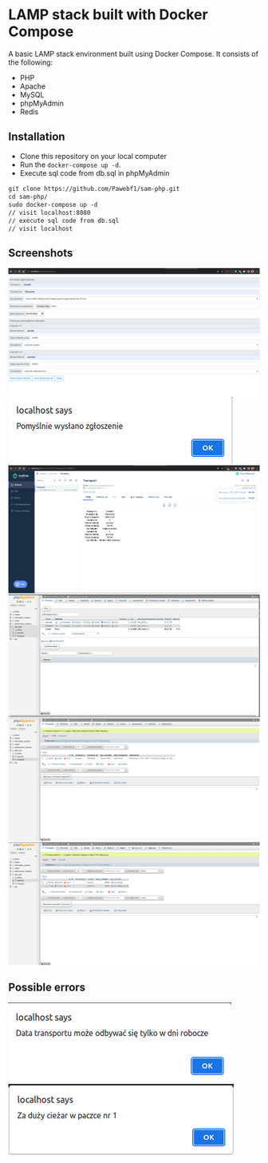 # LAMP stack built with Docker Compose

A basic LAMP stack environment built using Docker Compose. It consists of the following:

* PHP
* Apache
* MySQL
* phpMyAdmin
* Redis

## Installation

* Clone this repository on your local computer
* Run the `docker-compose up -d`.
* Execute sql code from db.sql in phpMyAdmin

```shell
git clone https://github.com/Pawebf1/sam-php.git
cd sam-php/
sudo docker-compose up -d
// visit localhost:8080
// execute sql code from db.sql
// visit localhost
```

## Screenshots

![](screenshots/glowna_strona.png)
![](screenshots/pomyslne_wyslanie.png)
![](screenshots/wyslany_mail.png)
![](screenshots/baza_danych_glowna.png)
![](screenshots/baza_danych_transport.png)
![](screenshots/baza_danych_ladunek.png)

## Possible errors

![](screenshots/blad_wyslania1.png)
![](screenshots/blad_wyslania2.png)